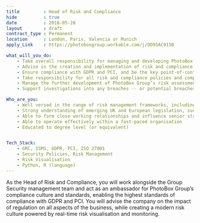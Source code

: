 ```yaml
---
title         : Head of Risk and Compliance
hide          : true
date          : 2018-05-28
layout        : draft
contract_type : Permanent
location      : London, Paris, Valencia or Munich
apply_Link    : https://photoboxgroup.workable.com/j/DD95AC915B

what_will_you_do:
    - Take overall responsibility for managing and developing PhotoBox Group’s risk and compliance systems
    - Advise in the creation and implementation of risk and compliance policies, regularly presenting issues and recommendations
    - Ensure compliance with GDPR and PCI, and be the key point-of-contact for the four main EU Supervisory Authorities (UK, France, Spain and Germany)
    - Take responsibility for all risk and compliance policies and complete annual reviews, proposing improvements to better manage risk
    - Manage the further development of PhotoBox Group’s risk assessment system, ensuring that each matter is managed and monitored by the appropriate system and that the various risk controls are populated
    - Support investigations into any breaches -- or potential breaches -- and report on possible violations of, or legal jeopardy posed by, all regulations and statutes covering Photobox Group

Who_are_you:
    - Well versed in the range of risk management frameworks, including but not limited to operational, financial, data protection, and information security
    - Strong understanding of emerging UK and European legislation, such as IDD and GDPR, codes of practice and industry guidelines potentially affecting the Photobox Group
    - Able to form close working relationships and influence senior stakeholders
    - Able to operate effectively within a fast-paced organisation
    - Educated to degree level (or equivalent)


Tech_Stack:
    - GRC, ISMS, GDPR, PCI, ISO 27001
    - Security Policies, Risk Management
    - Risk Visualisation
    - Python, R (language)
---
```


As the Head of Risk and Compliance, you will work alongside the Group Security management team and act as an
ambassador for PhotoBox Group’s compliance culture and standards, enabling the highest standards of
compliance with GDPR and PCI. You will advise the company on the impact of regulation on all aspects of the
business, while creating a modern risk culture powered by real-time risk visualisation and monitoring.
